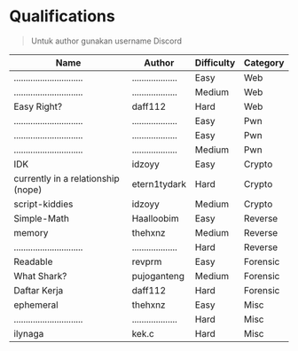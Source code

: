 # Qualifications

> Untuk author gunakan username Discord

| Name                          | Author              | Difficulty | Category |
| ----------------------------- | ------------------- | ---------- | -------- |
| ............................. | ................... | Easy       | Web      |
| ............................. | ................... | Medium     | Web      |
| Easy Right?                   | daff112             | Hard       | Web      |
| ............................. | ................... | Easy       | Pwn      |
| ............................. | ................... | Easy       | Pwn      |
| ............................. | ................... | Medium     | Pwn      |
| IDK                           | idzoyy              | Easy       | Crypto   |
| currently in a relationship (nope) | etern1tydark   | Hard       | Crypto   |
| script-kiddies                | idzoyy              | Medium     | Crypto   |
| Simple-Math                   | Haalloobim          | Easy       | Reverse  |
| memory                        | thehxnz             | Medium     | Reverse  |
| ............................. | ................... | Hard       | Reverse  |
| Readable                      | revprm              | Easy       | Forensic |
| What Shark?                   | pujoganteng         | Medium     | Forensic |
| Daftar Kerja                  | daff112             | Hard       | Forensic |
| ephemeral                     | thehxnz             | Easy       | Misc     |
| ............................. | ................... | Hard       | Misc     |
| ilynaga                       | kek.c               | Hard       | Misc     |
